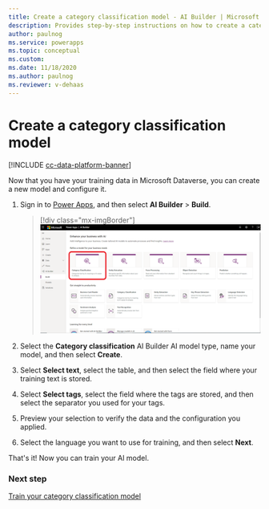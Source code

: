 ```yaml
---
title: Create a category classification model - AI Builder | Microsoft Docs
description: Provides step-by-step instructions on how to create a category classification model
author: paulnog
ms.service: powerapps
ms.topic: conceptual
ms.custom: 
ms.date: 11/18/2020
ms.author: paulnog
ms.reviewer: v-dehaas
---
```


# Create a category classification model

[!INCLUDE [cc-data-platform-banner](includes/cc-data-platform-banner.md)]

Now that you have your training data in Microsoft Dataverse, you can create a new model and configure it.

1. Sign in to [Power Apps](https://make.powerapps.com/), and then select **AI Builder** > **Build**.

    > [!div class="mx-imgBorder"]
    > ![Build a category classification model screen](media/build-text-classification-model.png "Build a category classification model screen")

2. Select the **Category classification** AI Builder AI model type, name your model, and then select **Create**.
3. Select **Select text**, select the table, and then select the field where your training text is stored.
4. Select **Select tags**, select the field where the tags are stored, and then select the separator you used for your tags.
5. Preview your selection to verify the data and the configuration you applied.
6. Select the language you want to use for training, and then select **Next**.

That's it! Now you can train your AI model.

### Next step

[Train your category classification model](train-text-classification-model.md)
